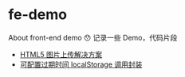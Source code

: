 # fe-demo
About front-end demo 😯 记录一些 Demo，代码片段

- [HTML5 图片上传解决方案](https://blog.hhking.cn/2018/11/29/html5-img-upload/)
- [可配置过期时间 localStorage 调用封装](./storage.ts)
